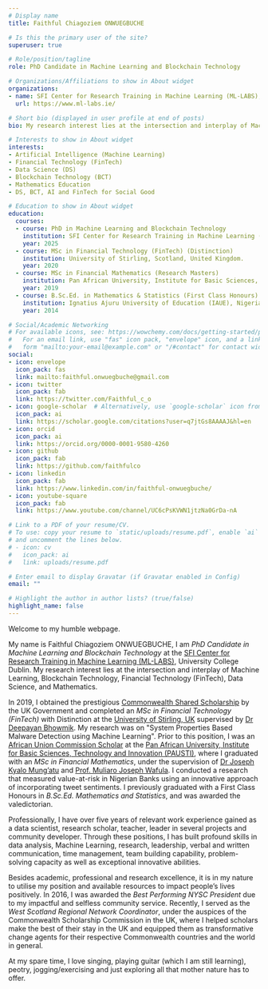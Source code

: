 ```yaml
---
# Display name
title: Faithful Chiagoziem ONWUEGBUCHE

# Is this the primary user of the site?
superuser: true

# Role/position/tagline
role: PhD Candidate in Machine Learning and Blockchain Technology

# Organizations/Affiliations to show in About widget
organizations:
- name: SFI Center for Research Training in Machine Learning (ML-LABS), University College Dublin.
  url: https://www.ml-labs.ie/

# Short bio (displayed in user profile at end of posts)
bio: My research interest lies at the intersection and interplay of Machine Learning, Blockchain Technology, Financial Technology (FinTech), Data Science, and Mathematics.

# Interests to show in About widget
interests:
- Artificial Intelligence (Machine Learning)
- Financial Technology (FinTech) 
- Data Science (DS)
- Blockchain Technology (BCT)
- Mathematics Education
- DS, BCT, AI and FinTech for Social Good 

# Education to show in About widget
education:
  courses:
  - course: PhD in Machine Learning and Blockchain Technology
    institution: SFI Center for Research Training in Machine Learning (ML-LABS), University College Dublin, Ireland.
    year: 2025
  - course: MSc in Financial Technology (FinTech) (Distinction)
    institution: University of Stirling, Scotland, United Kingdom.
    year: 2020
  - course: MSc in Financial Mathematics (Research Masters)
    institution: Pan African University, Institute for Basic Sciences, Technology and Innovation (PAUSTI), Kenya.
    year: 2019
  - course: B.Sc.Ed. in Mathematics & Statistics (First Class Honours)
    institution: Ignatius Ajuru University of Education (IAUE), Nigeria.
    year: 2014

# Social/Academic Networking
# For available icons, see: https://wowchemy.com/docs/getting-started/page-builder/#icons
#   For an email link, use "fas" icon pack, "envelope" icon, and a link in the
#   form "mailto:your-email@example.com" or "/#contact" for contact widget.
social:
- icon: envelope
  icon_pack: fas
  link: mailto:faithful.onwuegbuche@gmail.com
- icon: twitter
  icon_pack: fab
  link: https://twitter.com/Faithful_c_o
- icon: google-scholar  # Alternatively, use `google-scholar` icon from `ai` icon pack
  icon_pack: ai
  link: https://scholar.google.com/citations?user=q7jtGs8AAAAJ&hl=en
- icon: orcid
  icon_pack: ai
  link: https://orcid.org/0000-0001-9580-4260
- icon: github
  icon_pack: fab
  link: https://github.com/faithfulco
- icon: linkedin
  icon_pack: fab
  link: https://www.linkedin.com/in/faithful-onwuegbuche/
- icon: youtube-square
  icon_pack: fab
  link: https://www.youtube.com/channel/UC6cPsKVWN1jtzNa0GrDa-nA

# Link to a PDF of your resume/CV.
# To use: copy your resume to `static/uploads/resume.pdf`, enable `ai` icons in `params.toml`, 
# and uncomment the lines below.
# - icon: cv
#   icon_pack: ai
#   link: uploads/resume.pdf

# Enter email to display Gravatar (if Gravatar enabled in Config)
email: ""

# Highlight the author in author lists? (true/false)
highlight_name: false
---
```

Welcome to my humble webpage.

My name is Faithful Chiagoziem ONWUEGBUCHE, I am _PhD Candidate in Machine Learning and Blockchain Technology_ at the [SFI Center for Research Training in Machine Learning (ML-LABS)](https://www.ml-labs.ie/), University College Dublin. My research interest lies at the intersection and interplay of Machine Learning, Blockchain Technology, Financial Technology (FinTech), Data Science, and Mathematics.

In 2019, I obtained the prestigious [Commonwealth Shared Scholarship](https://cscuk.fcdo.gov.uk/scholarships/commonwealth-shared-scholarships/) by the UK Government and completed an _MSc in Financial Technology (FinTech)_ with Distinction at the [University of Stirling, UK](https://www.stir.ac.uk/courses/pg-taught/fintech/) supervised by [Dr Deepayan Bhowmik](http://www.cs.stir.ac.uk/~dbh/). My research was on "System Properties Based Malware Detection using Machine Learning". Prior to this position, I was an [African Union Commission Scholar](https://au.int/en/overview) at the [Pan African University, Institute for Basic Sciences, Technology and Innovation (PAUSTI)](https://pau-au.africa/), where I graduated with an _MSc in Financial Mathematics_, under the supervision of [Dr Joseph Kyalo Mung’atu](http://www.jkuat.ac.ke/departments/statistics/joseph-kyalo-mungatu-3/) and [Prof. Muliaro Joseph Wafula](https://codata.org/blog/2018/10/01/muliaro-wafula-candidacy-for-codata-executive-committee-2/). I conducted a research that measured value-at-risk in Nigerian Banks using an innovative approach of incorporating tweet sentiments. I previously graduated with a First Class Honours in _B.Sc.Ed. Mathematics and Statistics_, and was awarded the valedictorian.

Professionally, I have over five years of relevant work experience gained as a data scientist, research scholar, teacher, leader in several projects and community developer. Through these positions, I has built profound skills in data analysis, Machine Learning, research, leadership, verbal and written communication, time management, team building capability, problem-solving capacity as well as exceptional innovative abilities. 
 
Besides academic, professional and research excellence, it is in my nature to utilise my position and available resources to impact people’s lives positively. In 2016, I was awarded the _Best Performing NYSC President_ due to my impactful and selfless community service. Recently, I served as the _West Scotland Regional Network Coordinator_, under the auspices of the Commonwealth Scholarship Commission in the UK, where I helped scholars make the best of their stay in the UK and equipped them as transformative change agents for their respective Commonwealth countries and the world in general. 

At my spare time, I love singing, playing guitar (which I am still learning), peotry, jogging/exercising and just exploring all that mother nature has to offer.  
